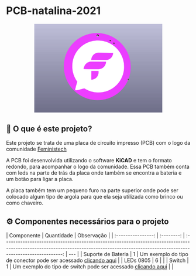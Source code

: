 # PCB-natalina-2021

<p align="center"><img src = "imagens/3d.gif" width = "350"  alt = "Gif da placa em visualização 3d">
</p>

## 🤔 O que é este projeto?

Este projeto se trata de uma placa de circuito impresso (PCB) com o logo da comunidade [Feministech](www.feministech.com.br)

A PCB foi desenvolvida utilizando o software **KiCAD** e tem o formato redondo, para acompanhar o logo da comunidade. Essa PCB também conta com leds na parte de trás da placa onde também se encontra a bateria e um botão para ligar a placa.

A placa também tem um pequeno furo na parte superior onde pode ser colocado algum tipo de argola para que ela seja utilizada como brinco ou como chaveiro.

## ⚙️ Componentes necessários para o projeto

|     Componente     | Quantidade |                                                                                       Observação                                                                                        |
| :----------------: | :--------: | :-------------------------------------------------------------------------------------------------------------------------------------------------------------------------------------: | --- |
| Suporte de Bateria |     1      | Um exemplo do tipo de conector pode ser acessado [clicando aqui](https://br.mouser.com/ProductDetail/TE-Connectivity-Linx-Technologies/BAT-HLD-003-SMT?qs=TuK3vfAjtkVRZQIT6eTqjQ%3D%3D) |
|     LEDs 0805      |     6      |                                                                                                                                                                                         |
|       Switch       |     1      |                    Um exemplo do tipo de switch pode ser acessado [clicando aqui](https://br.mouser.com/ProductDetail/CK/PCM12SMTBR?qs=By6Nw2ByBD1OEOnWcdZb2g%3D%3D)                    |     |
